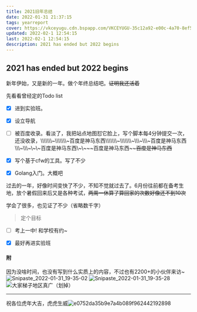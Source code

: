 ```yaml
---
title: 2021旧年总结
date: 2022-01-31 21:37:15
tags: yearreport
cover: https://vkceyugu.cdn.bspapp.com/VKCEYUGU-35c12a92-e00c-4a70-8ef5-7bc728310bb5/622fe5fa-169b-4e65-9b38-8e0e9aecd36b.webp
updated: 2022-02-1 12:54:15
last: 2022-02-1 12:54:15
description: 2021 has ended but 2022 begins
---
```


## 2021 has ended but 2022 begins

新年伊始，又是新的一年。做个年终总结吧。~~证明我还活着~~

先看看曾经定的Todo list

- [x] 进到实验班。

- [x] 设立导航

- [ ] 被百度收录。看淡了，我把站点地图怼它脸上，写个脚本每4分钟提交一次，还没收录，\\\\\\\\\\\\\\\~\\\\\\\\\\\\\\\~百度是神马东西\\\\\\\\\\\\\\\~\\\\\\\\\\\\\\\~\\\\\\\~\\\\\\\~百度是神马东西\\\\\\\~\\\\\\\~\\\~\\\~百度是神马东西\\\~\\\~\~\~百度是神马东西\~\~~~百度是神马东西~~

- [x] 写个基于cfw的工具。写了不少

- [x] Golang入门。大概吧

过去的一年，好像时间变快了不少，不知不觉就过去了。6月份往前都在备考生地，放个暑假回来后又是各种考试，~~两周一休算了算回家的次数好像还不到10次~~

学会了很多，也见证了不少（省略数千字）

> 定个目标

- [ ] 考上一中!   和学校有约~

- [x] 最好再进实验班

#### 附

因为没啥时间，也没有写到什么实质上的内容，不过也有2200+的小伙伴来访\~
![Snipaste_2022-01-31_19-35-02](https://raw.thun888.xyz/thun888/asstes/master/img/202202011232766.png)
![Snipaste_2022-01-31_19-35-28](https://raw.thun888.xyz/thun888/asstes/master/img/202202011231533.png)
![大家梯子地区真广（划掉）](https://raw.thun888.xyz/thun888/asstes/master/img/202202011232299.png)

------

祝各位虎年大吉，虎虎生威![e0752da35b9e7a4b089f962442192898](https://raw.thun888.xyz/thun888/asstes/master/img/202202011237099.jpg)